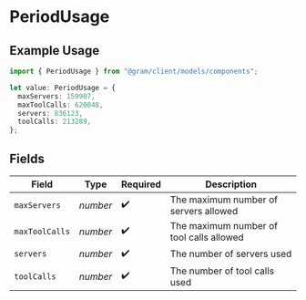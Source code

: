 # PeriodUsage

## Example Usage

```typescript
import { PeriodUsage } from "@gram/client/models/components";

let value: PeriodUsage = {
  maxServers: 159907,
  maxToolCalls: 620048,
  servers: 836123,
  toolCalls: 213289,
};
```

## Fields

| Field                                    | Type                                     | Required                                 | Description                              |
| ---------------------------------------- | ---------------------------------------- | ---------------------------------------- | ---------------------------------------- |
| `maxServers`                             | *number*                                 | :heavy_check_mark:                       | The maximum number of servers allowed    |
| `maxToolCalls`                           | *number*                                 | :heavy_check_mark:                       | The maximum number of tool calls allowed |
| `servers`                                | *number*                                 | :heavy_check_mark:                       | The number of servers used               |
| `toolCalls`                              | *number*                                 | :heavy_check_mark:                       | The number of tool calls used            |